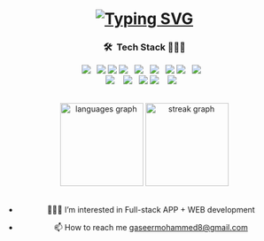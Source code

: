 <h1 align='center'>
  <a href="https://git.io/typing-svg">
    <img src="https://readme-typing-svg.herokuapp.com?font=Kalam&size=30&pause=1000&color=F71151&center=true&random=false&width=435&lines=Hi+There%F0%9F%91%8B%F0%9F%8F%BB;I'm+MOHAMMED+GASEER" alt="Typing SVG" />
  </a>
</h1>
<div align ="center">
<h3> 🛠 &nbsp;Tech Stack 👨🏻‍💻 </h3>

<a src="https://www.flutter.com/"><img src="https://img.icons8.com/color/48/000000/flutter.png"/></a> &nbsp;
  <a src="https://www.dart.com/"><img src="https://img.icons8.com/color/48/000000/dart.png"/></a>
   <a src="https://www.dart.com/"><img src="https://img.icons8.com/color/48/000000/sql.png"/></a>
<a src="https://www.firebase.com/"><img src="https://img.icons8.com/color/48/000000/firebase.png"/></a> &nbsp;
<a src="https://www.firebase.com/"><img src="https://img.icons8.com/color/48/000000/mysql.png"/></a> &nbsp;
<a src="https://www.firebase.com/"><img src="https://img.icons8.com/color/48/000000/c.png"/></a> &nbsp;
  <a src="https://www.figma.com/"><img src="https://img.icons8.com/color/48/000000/figma.png"/></a>
<a src="https://www.javascript.com/"><img src="https://img.icons8.com/color/48/000000/javascript.png"/></a> &nbsp;
   <a src="https://nodejs.org/"><img src="https://img.icons8.com/color/48/000000/nodejs.png"/></a> &nbsp;&nbsp;  
<a src="https://reactjs.org/"><img src="https://img.icons8.com/color/48/000000/react-native.png"/></a> &nbsp;&nbsp;
<a src="https://reactjs.org/"><img src="https://img.icons8.com/color/48/000000/bootstrap.png"/></a> &nbsp;
  <a src="https://www.git.com/"><img src="https://img.icons8.com/color/48/000000/git.png"/></a>
   <a src="https://python.org/"><img src="https://img.icons8.com/color/48/000000/python.png"/></a> &nbsp;&nbsp;
  <a src="https://chatgpt.org/"><img src="https://img.icons8.com/color/48/000000/chatgpt.png"/></a> &nbsp;&nbsp;
 
</div>

<br/>

<div align="center">
  <img src="https://github-readme-stats.vercel.app/api/top-langs?username=gaseer&locale=en&hide_title=false&layout=compact&card_width=320&langs_count=5&theme=blueberry&hide_border=false&order=2" height="150" alt="languages graph"  />
  <img src="https://streak-stats.demolab.com?user=gaseer&locale=en&mode=daily&theme=blueberry&hide_border=false&border_radius=5&order=3" height="150" alt="streak graph"  />
</div>

<br/>
<div align="center">
    
- 👨🏻‍💻 I’m interested in Full-stack APP + WEB development
 
- 📫 How to reach me gaseermohammed8@gmail.com

